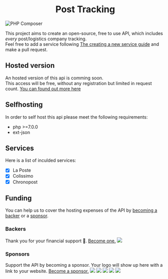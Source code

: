 <h1 align="center">Post Tracking</h1>  

![PHP Composer](https://github.com/stantabcorp/post-tracking/workflows/PHP%20Composer/badge.svg)

This project aims to create an open-source, free to use API, which includes *every* post/logistics company tracking.  
Feel free to add a service following [The creating a new service guide](https://github.com/stantabcorp/post-tracking/wiki/Creating-a-new-service) and make a pull request.

## Hosted version
An hosted version of this api is comming soon.  
This access will be free, without any registration but limited in request count.
[You can found out more here](https://github.com/stantabcorp/post-tracking/wiki/API-Usage)

## Selfhosting
In order to self host this api please meet the following requirements:
- php >=7.0.0
- ext-json

## Services

Here is a list of inculded services: 
- [X] La Poste
- [X] Colissimo
- [X] Chronopost

## Funding
You can help us to cover the hosting expenses of the API by [becoming a backer](https://opencollective.com/post-tracking-api#backer) or a [sponsor](https://opencollective.com/post-tracking-api#sponsor).

### Backers
Thank you for your financial support 🙏. [Become one.](https://opencollective.com/post-tracking-api#backer)
<a href="https://opencollective.com/post-tracking-api#backers" target="_blank"><img src="https://opencollective.com/post-tracking-api/backers.svg?width=890"></a>

### Sponsors
Support the API by becoming a sponsor. Your logo will show up here with a link to your website. [Become a sponsor.](https://opencollective.com/post-tracking-api#sponsor)
<a href="https://opencollective.com/post-tracking-api/sponsor/0/website" target="_blank"><img src="https://opencollective.com/post-tracking-api/sponsor/0/avatar.svg"></a>
<a href="https://opencollective.com/post-tracking-api/sponsor/1/website" target="_blank"><img src="https://opencollective.com/post-tracking-api/sponsor/1/avatar.svg"></a>
<a href="https://opencollective.com/post-tracking-api/sponsor/2/website" target="_blank"><img src="https://opencollective.com/post-tracking-api/sponsor/2/avatar.svg"></a>
<a href="https://opencollective.com/post-tracking-api/sponsor/3/website" target="_blank"><img src="https://opencollective.com/post-tracking-api/sponsor/3/avatar.svg"></a>
<a href="https://opencollective.com/post-tracking-api/sponsor/4/website" target="_blank"><img src="https://opencollective.com/post-tracking-api/sponsor/4/avatar.svg"></a>
